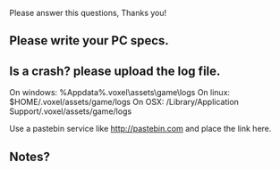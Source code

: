 Please answer this questions, Thanks you!

## Please write your PC specs.



## Is a crash? please upload the log file.
On windows: %Appdata%\.voxel\assets\game\logs
On linux: $HOME/.voxel/assets/game/logs
On OSX: /Library/Application Support/.voxel/assets/game/logs

Use a pastebin service like http://pastebin.com and place the link here.

## Notes?

